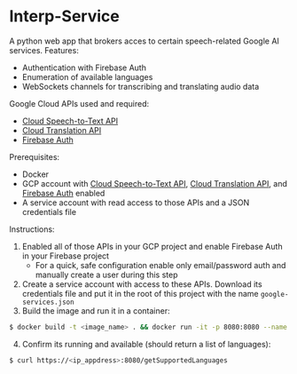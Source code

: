 # Interp-Service
A python web app that brokers acces to certain speech-related Google AI services.
Features:
- Authentication with Firebase Auth
- Enumeration of available languages
- WebSockets channels for transcribing and translating audio data

Google Cloud APIs used and required:
- [Cloud Speech-to-Text API](https://cloud.google.com/speech-to-text/?hl=en)
- [Cloud Translation API](https://cloud.google.com/translate?hl=en)
- [Firebase Auth](https://firebase.google.com/docs/auth/)

Prerequisites:
- Docker
- GCP account with [Cloud Speech-to-Text API](https://cloud.google.com/speech-to-text/?hl=en), [Cloud Translation API](https://cloud.google.com/translate?hl=en), and [Firebase Auth](https://firebase.google.com/docs/auth/) enabled
- A service account with read access to those APIs and a JSON credentials file
 
Instructions:
1. Enabled all of those APIs in your GCP project and enable Firebase Auth in your Firebase project
   - For a quick, safe configuration enable only email/password auth and manually create a user during this step
2. Create a service account with access to these APIs. Download its credentials file and put it in the root of this project with the name `google-services.json`
3. Build the image and run it in a container:
```bash
$ docker build -t <image_name> . && docker run -it -p 8080:8080 --name <image_name> <container_name>
```
4. Confirm its running and available (should return a list of languages):
```bash
$ curl https://<ip_appdress>:8080/getSupportedLanguages
```
